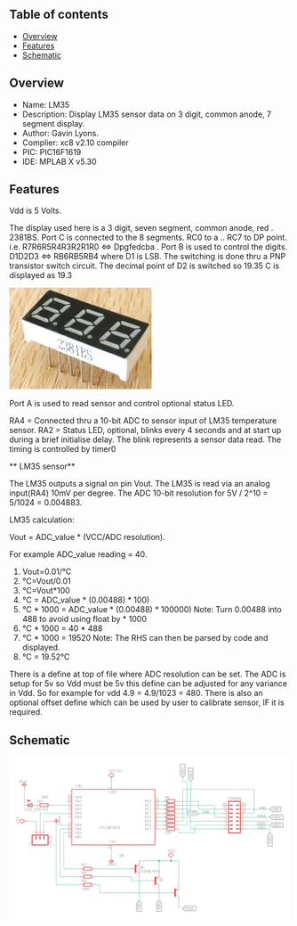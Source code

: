 
Table of contents
---------------------------

  * [Overview](#overview)
  * [Features](#features)
  * [Schematic](#schematic)
  
Overview
--------------------------------------------
* Name: LM35
* Description: Display LM35 sensor data on 3 digit, common anode, 7 segment display.
* Author: Gavin Lyons.
* Complier: xc8 v2.10 compiler
* PIC: PIC16F1619 
* IDE:  MPLAB X v5.30

Features
----------------------

Vdd is 5 Volts.

The display used here is a 3 digit, seven segment, common anode, red . 2381BS.
Port C is connected to the 8 segments. RC0 to a .. RC7 to DP point. i.e. R7R6R5R4R3R2R1R0 <=> Dpgfedcba .
Port B is used to control the digits.  D1D2D3 <=> RB6RB5RB4 where D1 is LSB.
The switching is done thru a PNP transistor switch circuit.
The decimal point of D2 is switched so 19.35 C is displayed as 19.3

![picture](https://github.com/gavinlyonsrepo/FourteenSegDisplay/blob/master/extra/image/7seg2.jpg)

Port A is used to read sensor and control optional status LED.

RA4 = Connected thru a 10-bit ADC to sensor input of LM35 temperature sensor.
RA2 = Status LED, optional, blinks every 4 seconds and at start up during a brief initialise delay. 
The blink represents a sensor data read. The timing is controlled by timer0

** LM35 sensor**

The LM35 outputs a signal on pin Vout. The LM35 is read via an analog input(RA4) 10mV per degree. 
The ADC 10-bit resolution for 5V / 2^10 = 5/1024 = 0.004883.

LM35 calculation:

Vout = ADC_value * (VCC/ADC resolution).

For example ADC_value reading = 40.

1. Vout=0.01/°C
2. °C=Vout/0.01
3. °C=Vout*100
4. °C = ADC_value * (0.00488) * 100)
5. °C * 1000 = ADC_value * (0.00488) * 100000)  Note: Turn 0.00488 into 488 to avoid using float by * 1000
6. °C * 1000 = 40 * 488
7. °C * 1000 = 19520  Note: The RHS can then be parsed by code and displayed.
8. °C = 19.52°C

There is a define at top of file where ADC resolution can be set.
The ADC is setup for 5v so Vdd must be 5v this define can be adjusted for any variance in Vdd.
So for example for vdd 4.9  = 4.9/1023 = 480. 
There is also an optional offset define which can be used by user to calibrate sensor, IF it is required.

Schematic
------------------------

![ Schematic ](https://github.com/gavinlyonsrepo/pic_16F1619_projects/blob/master/images/LM35.png)
